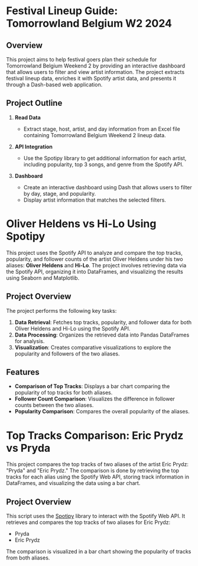 # Festival Lineup Guide: Tomorrowland Belgium W2 2024

## Overview

This project aims to help festival goers plan their schedule for Tomorrowland Belgium Weekend 2 by providing an interactive dashboard that allows users to filter and view artist information. The project extracts festival lineup data, enriches it with Spotify artist data, and presents it through a Dash-based web application.

## Project Outline

1. **Read Data**
   - Extract stage, host, artist, and day information from an Excel file containing Tomorrowland Belgium Weekend 2 lineup data.

2. **API Integration**
   - Use the Spotipy library to get additional information for each artist, including popularity, top 3 songs, and genre from the Spotify API.

3. **Dashboard**
   - Create an interactive dashboard using Dash that allows users to filter by day, stage, and popularity.
   - Display artist information that matches the selected filters.


# Oliver Heldens vs Hi-Lo Using Spotipy

This project uses the Spotify API to analyze and compare the top tracks, popularity, and follower counts of the artist Oliver Heldens under his two aliases: **Oliver Heldens** and **Hi-Lo**. The project involves retrieving data via the Spotify API, organizing it into DataFrames, and visualizing the results using Seaborn and Matplotlib.

## Project Overview

The project performs the following key tasks:
1. **Data Retrieval**: Fetches top tracks, popularity, and follower data for both Oliver Heldens and Hi-Lo using the Spotify API.
2. **Data Processing**: Organizes the retrieved data into Pandas DataFrames for analysis.
3. **Visualization**: Creates comparative visualizations to explore the popularity and followers of the two aliases.

## Features

- **Comparison of Top Tracks**: Displays a bar chart comparing the popularity of top tracks for both aliases.
- **Follower Count Comparison**: Visualizes the difference in follower counts between the two aliases.
- **Popularity Comparison**: Compares the overall popularity of the aliases.


# Top Tracks Comparison: Eric Prydz vs Pryda

This project compares the top tracks of two aliases of the artist Eric Prydz: "Pryda" and "Eric Prydz." The comparison is done by retrieving the top tracks for each alias using the Spotify Web API, storing track information in DataFrames, and visualizing the data using a bar chart.

## Project Overview

This script uses the [Spotipy](https://spotipy.readthedocs.io/en/2.19.0/) library to interact with the Spotify Web API. It retrieves and compares the top tracks of two aliases for Eric Prydz:
- Pryda
- Eric Prydz

The comparison is visualized in a bar chart showing the popularity of tracks from both aliases.
